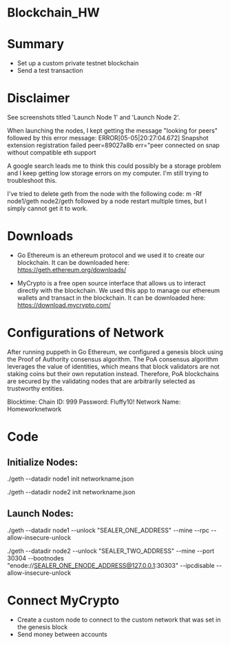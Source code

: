 # Blockchain_HW

# Summary
* Set up a custom private testnet blockchain
* Send a test transaction

# Disclaimer
See screenshots titled 'Launch Node 1' and 'Launch Node 2'. 

When launching the nodes, I kept getting the message "looking for peers" followed by this error message: ERROR[05-05|20:27:04.672] Snapshot extension registration failed   peer=89027a8b err="peer connected on snap without compatible eth support

A google search leads me to think this could possibly be a storage problem and I keep getting low storage errors on my computer. I'm still trying to troubleshoot this. 

I've tried to delete geth from the node with the following code: m -Rf node1/geth node2/geth
followed by a node restart multiple times, but I simply cannot get it to work. 

# Downloads
* Go Ethereum is an ethereum protocol and we used it to create our blockchain. It can be downloaded here: https://geth.ethereum.org/downloads/

* MyCrypto is a free open source interface that allows us to interact directly with the blockchain. We used this app to manage our ethereum wallets and transact in the blockchain. It can be downloaded here:  https://download.mycrypto.com/


# Configurations of Network
After running puppeth in Go Ethereum, we configured a genesis block using the Proof of Authority consensus algorithm. The PoA consensus algorithm leverages the value of identities, which means that block validators are not staking coins but their own reputation instead. Therefore, PoA blockchains are secured by the validating nodes that are arbitrarily selected as trustworthy entities.

Blocktime:
Chain ID: 999
Password: Fluffy10!
Network Name: Homeworknetwork

# Code 
## Initialize Nodes: 

./geth --datadir node1 init networkname.json

./geth --datadir node2 init networkname.json

## Launch Nodes:

./geth --datadir node1 --unlock "SEALER_ONE_ADDRESS" --mine --rpc --allow-insecure-unlock

./geth --datadir node2 --unlock "SEALER_TWO_ADDRESS" --mine --port 30304 --bootnodes "enode://SEALER_ONE_ENODE_ADDRESS@127.0.0.1:30303" --ipcdisable --allow-insecure-unlock

# Connect MyCrypto

* Create a custom node to connect to the custom network that was set in the genesis block
* Send money between accounts 